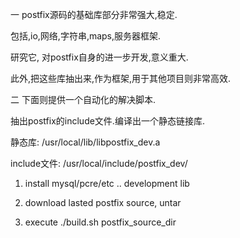

一 postfix源码的基础库部分非常强大,稳定.

包括,io,网络,字符串,maps,服务器框架.

研究它, 对postfix自身的进一步开发,意义重大.

此外,把这些库抽出来,作为框架,用于其他项目则非常高效.



二 下面则提供一个自动化的解决脚本.

抽出postfix的include文件.编译出一个静态链接库.

静态库: /usr/local/lib/libpostfix_dev.a

include文件: /usr/local/include/postfix_dev/


1. install mysql/pcre/etc .. development lib

2. download lasted postfix source, untar

3. execute ./build.sh postfix_source_dir

